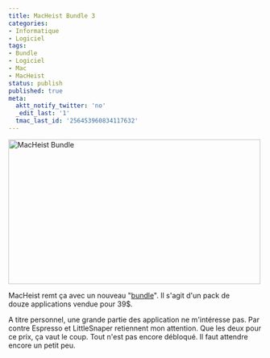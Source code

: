 ```yaml
---
title: MacHeist Bundle 3
categories:
- Informatique
- Logiciel
tags:
- Bundle
- Logiciel
- Mac
- MacHeist
status: publish
published: true
meta:
  aktt_notify_twitter: 'no'
  _edit_last: '1'
  tmac_last_id: '256453960834117632'
---
```

<img class="alignnone size-medium wp-image-1074" title="MacHeist Bundle" src="https://dlgjp9x71cipk.cloudfront.net/2009/03/macheistbundle-500x287.png" alt="MacHeist Bundle" width="500" height="287" />

MacHeist remt ça avec un nouveau "<a href="https://www.macheist.com/" target="Lien vers le site de MacHeist">bundle</a>". Il s'agit d'un pack de douze applications vendue pour 39$.

A titre personnel, une grande partie des application ne m'intéresse pas. Par contre Espresso et LittleSnaper retiennent mon attention. Que les deux pour ce prix, ça vaut le coup. Tout n'est pas encore débloqué. Il faut attendre encore un petit peu.
